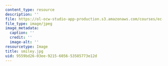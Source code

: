 ```yaml
---
content_type: resource
description: ''
file: https://ol-ocw-studio-app-production.s3.amazonaws.com/courses/ec-710-d-lab-medical-technologies-for-the-developing-world-spring-2010/9559bd2603ee9215605653585773e12d_smiley.jpg
file_type: image/jpeg
image_metadata:
  caption: ''
  credit: ''
  image-alt: ''
resourcetype: Image
title: smiley.jpg
uid: 9559bd26-03ee-9215-6056-53585773e12d
---
```

